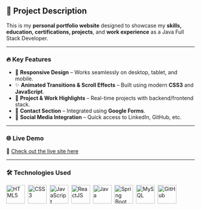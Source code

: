 
## 📌 Project Description

This is my **personal portfolio website** designed to showcase my **skills, education, certifications, projects**, and **work experience** as a Java Full Stack Developer.

---

### 🔥 Key Features

* 🎨 **Responsive Design** – Works seamlessly on desktop, tablet, and mobile.
* ✨ **Animated Transitions & Scroll Effects** – Built using modern **CSS3** and **JavaScript**.
* 🧠 **Project & Work Highlights** – Real-time projects with backend/frontend stack.
* 📧 **Contact Section** – Integrated using **Google Forms**.
* 🔗 **Social Media Integration** – Quick access to LinkedIn, GitHub, etc.

---

### 🌐 Live Demo

🔗 [Check out the live site here](https://your-live-link.com)

---

### 🛠️ Technologies Used

<p align="left">
  <img src="https://cdn.jsdelivr.net/gh/devicons/devicon/icons/html5/html5-original-wordmark.svg" title="HTML5" width="50" height="50"/>&nbsp;
  <img src="https://cdn.jsdelivr.net/gh/devicons/devicon/icons/css3/css3-original-wordmark.svg" title="CSS3" width="50" height="50"/>&nbsp;
  <img src="https://cdn.jsdelivr.net/gh/devicons/devicon/icons/javascript/javascript-original.svg" title="JavaScript" width="50" height="50"/>&nbsp;
  <img src="https://cdn.jsdelivr.net/gh/devicons/devicon/icons/react/react-original-wordmark.svg" title="ReactJS" width="50" height="50"/>&nbsp;
  <img src="https://cdn.jsdelivr.net/gh/devicons/devicon/icons/java/java-original-wordmark.svg" title="Java" width="50" height="50"/>&nbsp;
  <img src="https://cdn.jsdelivr.net/gh/devicons/devicon/icons/spring/spring-original-wordmark.svg" title="Spring Boot" width="50" height="50"/>&nbsp;
  <img src="https://cdn.jsdelivr.net/gh/devicons/devicon/icons/mysql/mysql-original-wordmark.svg" title="MySQL" width="50" height="50"/>&nbsp;
  <img src="https://cdn.jsdelivr.net/gh/devicons/devicon/icons/github/github-original-wordmark.svg" title="GitHub" width="50" height="50"/>&nbsp;
</p>



